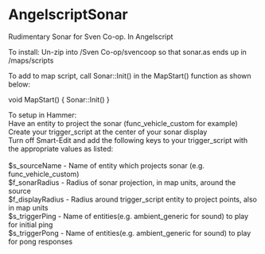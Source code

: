 # AngelscriptSonar
Rudimentary Sonar for Sven Co-op. In Angelscript

To install:
Un-zip into /Sven Co-op/svencoop so that sonar.as ends up in /maps/scripts

To add to map script, call Sonar::Init() in the MapStart() function as shown below:

void MapStart()
{
  Sonar::Init()
}
 
To setup in Hammer: <br>
Have an entity to project the sonar (func_vehicle_custom for example) <br>
Create your trigger_script at the center of your sonar display <br>
Turn off Smart-Edit and add the following keys to your trigger_script with the appropriate values as listed: <br>
<br>
$s_sourceName - Name of entity which projects sonar (e.g. func_vehicle_custom) <br>
$f_sonarRadius - Radius of sonar projection, in map units, around the source <br>
$f_displayRadius - Radius around trigger_script entity to project points, also in map units <br>
$s_triggerPing -  Name of entities(e.g. ambient_generic for sound) to play for initial ping <br>
$s_triggerPong - Name of entities(e.g. ambient_generic for sound) to play for pong responses <br>
